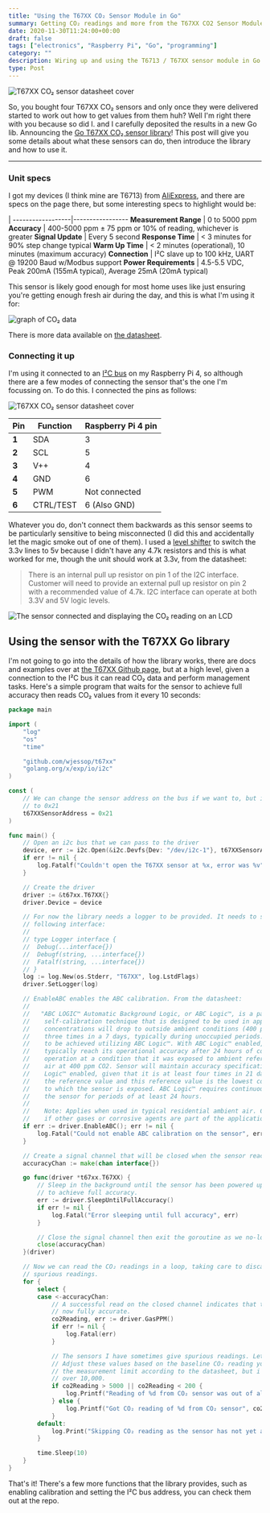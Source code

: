 ```yaml
---
title: "Using the T67XX CO₂ Sensor Module in Go"
summary: Getting CO₂ readings and more from the T67XX CO2 Sensor Module in Go
date: 2020-11-30T11:24:00+00:00
draft: false
tags: ["electronics", "Raspberry Pi", "Go", "programming"]
category: ""
description: Wiring up and using the T6713 / T67XX sensor module in Go.
type: Post
---
```


![T67XX CO₂ sensor datasheet cover](images/T67XX.png#right)

So, you bought four T67XX CO₂ sensors and only once they were delivered started to work out how to get values from them huh? Well I'm right there with you because so did I. and I carefully deposited the results in a new Go lib. Announcing the [Go T67XX CO₂ sensor library](https://github.com/wjessop/T67XX)! This post will give you some details about what these sensors can do, then introduce the library and how to use it.

---

### Unit specs

I got my devices (I think mine are T6713) from [AliExpress](https://www.aliexpress.com/item/32322544929.html?spm=a2g0s.9042311.0.0.7fcf4c4dwbubog), and there are specs on the page there, but some interesting specs to highlight would be:

|
------------------|-----------------
**Measurement Range** | 0 to 5000 ppm
**Accuracy** | 400-5000 ppm ± 75 ppm or 10% of reading, whichever is greater
**Signal Update** | Every 5 second
**Response Time** | < 3 minutes for 90% step change typical
**Warm Up Time** | < 2 minutes (operational), 10 minutes (maximum accuracy)
**Connection** | I²C slave up to 100 kHz, UART @ 19200 Baud w/Modbus support
**Power Requirements** | 4.5-5.5 VDC, Peak 200mA (155mA typical), Average 25mA (20mA typical)

This sensor is likely good enough for most home uses like just ensuring you're getting enough fresh air during the day, and this is what I'm using it for:

![graph of CO₂ data](images/graph.png#full)

There is more data available on [the datasheet](files/Manual-AMP-0002-T6713-Sensor.pdf).

### Connecting it up

I'm using it connected to an [I²C bus](https://en.wikipedia.org/wiki/I%C2%B2C) on my Raspberry Pi 4, so although there are a few modes of connecting the sensor that's the one I'm focussing on. To do this. I connected the pins as follows:

![T67XX CO₂ sensor datasheet cover](images/connections.png#right)

Pin   | Function | Raspberry Pi 4 pin
------|----------|-----------------
**1** | SDA | 3
**2** | SCL | 5
**3** | V++ | 4
**4** | GND | 6
**5** | PWM | Not connected
**6** | CTRL/TEST | 6 (Also GND)

Whatever you do, don't connect them backwards as this sensor seems to be particularly sensitive to being misconnected (I did this and accidentally let the magic smoke out of one of them). I used a [level shifter](https://www.adafruit.com/product/757) to switch the 3.3v lines to 5v because I didn't have any 4.7k resistors and this is what worked for me, though the unit should work at 3.3v, from the datasheet:

> There is an internal pull up resistor on pin 1 of the I2C interface. Customer will need to provide an external pull up resistor on pin 2 with a recommended value of 4.7k. I2C interface can operate at both 3.3V and 5V logic levels.

![The sensor connected and displaying the CO₂ reading on an LCD](images/connected.jpg#full)

## Using the sensor with the T67XX Go library

I'm not going to go into the details of how the library works, there are docs and examples over at [the T67XX Github page](https://github.com/wjessop/T67XX), but at a high level, given a connection to the I²C bus it can read CO₂ data and perform management tasks. Here's a simple program that waits for the sensor to achieve full accuracy then reads CO₂ values from it every 10 seconds:

```go
package main

import (
	"log"
	"os"
	"time"

	"github.com/wjessop/t67xx"
	"golang.org/x/exp/io/i2c"
)

const (
	// We can change the sensor address on the bus if we want to, but it defaults
	// to 0x21
	t67XXSensorAddress = 0x21
)

func main() {
	// Open an i2c bus that we can pass to the driver
	device, err := i2c.Open(&i2c.Devfs{Dev: "/dev/i2c-1"}, t67XXSensorAddress)
	if err != nil {
		log.Fatalf("Couldn't open the T67XX sensor at %x, error was %v", t67XXSensorAddress, err)
	}

	// Create the driver
	driver := &t67xx.T67XX{}
	driver.Device = device

	// For now the library needs a logger to be provided. It needs to satisfy the
	// following interface:
	//
	// type Logger interface {
	// 	Debug(...interface{})
	// 	Debugf(string, ...interface{})
	// 	Fatalf(string, ...interface{})
	// }
	log := log.New(os.Stderr, "T67XX", log.LstdFlags)
	driver.SetLogger(log)

	// EnableABC enables the ABC calibration. From the datasheet:
	//
	//   "ABC LOGIC™ Automatic Background Logic, or ABC Logic™, is a patented
	//    self-calibration technique that is designed to be used in applications where
	//    concentrations will drop to outside ambient conditions (400 ppm) at least
	//    three times in a 7 days, typically during unoccupied periods. Full accuracy
	//    to be achieved utilizing ABC Logic™. With ABC Logic™ enabled, the sensor will
	//    typically reach its operational accuracy after 24 hours of continuous
	//    operation at a condition that it was exposed to ambient reference levels of
	//    air at 400 ppm CO2. Sensor will maintain accuracy specifications with ABC
	//    Logic™ enabled, given that it is at least four times in 21 days exposed to
	//    the reference value and this reference value is the lowest concentration
	//    to which the sensor is exposed. ABC Logic™ requires continuous operation of
	//    the sensor for periods of at least 24 hours.
	//
	//    Note: Applies when used in typical residential ambient air. Consult Telaire
	//    if other gases or corrosive agents are part of the application environment."
	if err := driver.EnableABC(); err != nil {
		log.Fatal("Could not enable ABC calibration on the sensor", err)
	}

	// Create a signal channel that will be closed when the sensor reaches full accuracy
	accuracyChan := make(chan interface{})

	go func(driver *t67xx.T67XX) {
		// Sleep in the background until the sensor has been powered up long enough
		// to achieve full accuracy.
		err := driver.SleepUntilFullAccuracy()
		if err != nil {
			log.Fatal("Error sleeping until full accuracy", err)
		}

		// Close the signal channel then exit the goroutine as we no-longer need it.
		close(accuracyChan)
	}(driver)

	// Now we can read the CO₂ readings in a loop, taking care to discard any
	// spurious readings.
	for {
		select {
		case <-accuracyChan:
			// A successful read on the closed channel indicates that the sensor is
			// now fully accurate.
			co2Reading, err := driver.GasPPM()
			if err != nil {
				log.Fatal(err)
			}

			// The sensors I have sometimes give spurious readings. Let's discount them.
			// Adjust these values based on the baseline CO₂ reading you expect. The max is
			// the measurement limit according to the datasheet, but i've seen values well
			// over 10,000.
			if co2Reading > 5000 || co2Reading < 200 {
				log.Printf("Reading of %d from CO₂ sensor was out of allowed bounds", co2Reading)
			} else {
				log.Printf("Got CO₂ reading of %d from CO₂ sensor", co2Reading)
			}
		default:
			log.Print("Skipping CO₂ reading as the sensor has not yet achieved full accuracy")
		}

		time.Sleep(10)
	}
}
```

That's it! There's a few more functions that the library provides, such as enabling calibration and setting the I²C bus address, you can check them out at the repo.
